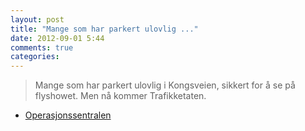 ```yaml
---
layout: post
title: "Mange som har parkert ulovlig ..."
date: 2012-09-01 5:44
comments: true
categories: 
---
```

> Mange som har parkert ulovlig i Kongsveien, sikkert for å se på flyshowet. Men nå kommer Trafikketaten. 
- [Operasjonssentralen](https://twitter.com/oslopolitiops/statuses/241879097414930432)
